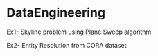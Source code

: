 # DataEngineering

Ex1-
Skyline problem using Plane Sweep algorithm

Ex2-
Entity Resolution from CORA dataset

